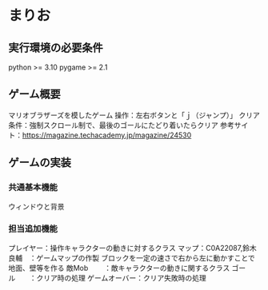 # まりお

## 実行環境の必要条件
python >= 3.10
pygame >= 2.1

## ゲーム概要
マリオブラザーズを模したゲーム
操作：左右ボタンと「ｊ（ジャンプ）」
クリア条件：強制スクロール制で、最後のゴールにたどり着いたらクリア
参考サイト：https://magazine.techacademy.jp/magazine/24530


## ゲームの実装
### 共通基本機能
ウィンドウと背景
### 担当追加機能
プレイヤー：操作キャラクターの動きに対するクラス
マップ：C0A22087,鈴木良輔　：ゲームマップの作製 ブロックを一定の速さで右から左に動かすことで地面、壁等を作る
敵Mob 　　：敵キャラクターの動きに関するクラス
ゴール　　：クリア時の処理
ゲームオーバー：クリア失敗時の処理